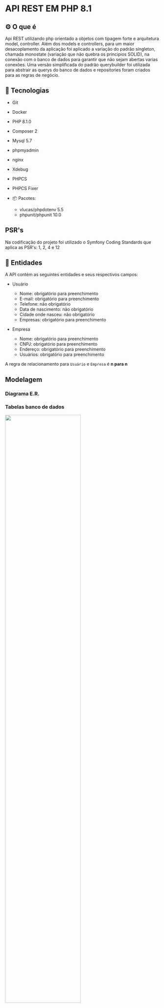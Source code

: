 # API REST EM PHP 8.1

## ⚙️ O que é

Api REST utilizando php orientado a objetos com tipagem forte e arquitetura model, controller. Além dos models e controllers, para um maior desacoplamento da aplicação foi aplicado a variação do padrão singleton, chamada monostate (variação que não quebra os principios SOLID), na conexão com o banco de dados para garantir que não sejam abertas varias conexões.
Uma versão simplificada do padrão querybuilder foi utilizada para abstrair as querys do banco de dados e repositories foram criados para as regras de negócio.

## 📌 Tecnologias

- Git
- Docker
- PHP 8.1.0
- Composer 2
- Mysql 5.7
- phpmyadmin
- nginx
- Xdebug
- PHPCS
- PHPCS Fixer

- 📦 Pacotes:

    - vlucas/phpdotenv 5.5
    - phpunit/phpunit 10.0

## PSR's

Na codificação do projeto foi utilizado o Symfony Coding Standards que aplica as PSR's: 1, 2, 4 e 12 

## 📝 Entidades

A API contém as seguintes entidades e seus respectivos campos:

- Usuário
    - Nome: obrigatório para preenchimento
    - E-mail: obrigatório para preenchimento
    - Telefone: não obrigatório
    - Data de nascimento: não obrigatório
    - Cidade onde nasceu: não obrigatório
    - Empresas: obrigatório para preenchimento

- Empresa
    - Nome: obrigatório para preenchimento
    - CNPJ: obrigatório para preenchimento
    - Endereço: obrigatório para preenchimento
    - Usuários: obrigatório para preenchimento

A regra de relacionamento para `Usuário` e `Empresa` é  __n para n__

## Modelagem

### Diagrama E.R.

### Tabelas banco de dados

<img src="db.png" width="70%">

## 🏛️ Arquitetura



## 👨‍🏫 Tutorial de como rodar a aplicação:

### Softwares necessários

- 🐳 Docker
- 👾 Docker-Compose

#### Paso a passo

- Instalando

    - Se possui o git instalado:

        - Clone o repositório em: https://github.com/MatheusHonorato/php-projeto-pessoal

    - Se não possui o git instalado:

        - Acesse:  https://github.com/MatheusHonorato/php-projeto-pessoal

        - Clique em: CODE > Download ZIP

- Rodando a api

    Após efetuar o download do projeto é necessário executar os seguintes passos:

    - Habilite a instalação do seu docker;
    - Acesse a raiz do projeto e rode: 'docker run build' para fazer o build do arquivo Dockerfile;
    - Copie o arquivo `.env-example` e renomeie para `.env`;
    - Após o build rode o comando: 'docker-compose up -d' para subir os containers, rodar a aplicação e o script build para criar as tabelas no banco e inserir dados default;
    - Acesse o bash do container php com o comando: 
    ```bash docker exec -ti app``` e rode o comando: ```bash composer install``` para instalar as dependencias do projeto;
    - Aguarde alguns segundos e acesse o servidor da aplicação que estará disponível em: http://localhost:8000;
    - Se ocorrer algum erro rode ```bash docker-compose ps``` e verifique a coluna `State` de cada container, se alguma não estiver como `Up` provavelmente alguma porta já está sendo utilizada no sistema,
para resolver de forma rapida e conseguir testar a aplicação altere as portas utilizadas pelos containers no arquivo docker-compose.yml, rode ```bash docker-compose down``` e inicie o processo novamente.
    - A API pode ser testada de maneira isolada em softwares como o insomnia ou postman.

- Rodando testes

    Para rodar os testes é necessário acessar o container docker onde o php está sendo interpretado utilizando o seguinte comando: ```bash docker exec -ti app bash```. Em seguinda execute o comando ```bash vendor/bin/phpunit tests/``` para rodar os testes.

    Para verificar a cobertura dos testes passe a flag ```bash --coverage-text```

- Rodando PHPCS

    Para rodar o PHP CS acesse o container app como descrito anteriormente e então execute: ```bash php vendor/bin/phpcs src``` & ```bash php vendor/bin/phpcs public```

- Rodando PHPCS Fixer

    Para rodar o PHP CS Fixer acesse o container app como descrito anteriormente e então execute: ```bash php vendor/bin/php-cs-fixer fix src``` & ```bash php vendor/bin/php-cs-fixer fix public```

# Rotas API:

## Companies

CompanyFind

    Método: GET

    Endereço: http://localhost:8000/companies/1

CompanyList

    Método: GET

    Endereço: http://localhost:8000/companies

CompanySearch

    Método: GET

    Endereço: http://localhost:8000/companies?name=empresa

CompanyCreate

    Método: POST

    Endereço: http://localhost:8000/companies

    JSON:

    {
        "name": "Empresa teste updaterrr",
        "cnpj": "12345600001",
        "address": "Rua exemplo",
        "user_ids": [1]
    }

CompanyUpdate

    Método: PUT

    Endereço: http://localhost:8000/companies/1

    JSON:

    {
        "name": "Empresa teste updaterrr",
        "cnpj": "12345600001",
        "address": "Rua exemplo",
        "user_ids": [1]
    }

CompanyDelete

    Método: DELETE

    Endeeço: http://localhost:8000/companies/1

## Users

UserFind

    Método: GET

    Endereço: http://localhost:8000/users/1

UserList

    Método: GET

    Endereço: http://localhost:8000/users

UserSearch

    Método: GET

    Endereço: http://localhost:8000/users?name=empresa

UserCreate

    Método: POST

    Endereço: http://localhost:8000/users

    JSON:

    {
        "name": "testek",
        "email": "testek@testekt.com",
        "date": "2020-05-05",
        "city": "moc",
        "phone": "3222222",
        "company_ids": [1]
    }

UserUpdate

    Método: PUT

    Endereço: http://localhost:8000/users/1

    JSON:

    {
        "name": "testek",
        "email": "testek@testekt.com",
        "date": "2020-05-05",
        "city": "moc",
        "phone": "3222222",
        "company_ids": [1]
    }

UserDelete

    Método: DELETE

    Endeeço: http://localhost:8000/users/1
